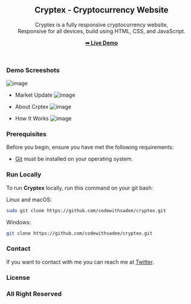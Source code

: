 <div align="center">

  <br />
  <br />

  <h2 align="center">Cryptex - Cryptocurrency Website</h2>

  Cryptex is a fully responsive cryptocurrency website, <br />Responsive for all devices, build using HTML, CSS, and JavaScript.

  <a href="https://cryptex56.vercel.app/"><strong>➥ Live Demo</strong></a>

</div>

<br />

### Demo Screeshots
![image](https://github.com/dpvasani/Cryptex/assets/109815626/b5404dbe-eb00-4e2d-9660-313a77c2133d)

- Market Update
![image](https://github.com/dpvasani/Cryptex/assets/109815626/f8b716c0-5420-42d0-9416-f5e4db26f254)

- About Crptex
![image](https://github.com/dpvasani/Cryptex/assets/109815626/f29eec44-d153-4639-a74e-804ada499ef0)

- How It Works
![image](https://github.com/dpvasani/Cryptex/assets/109815626/77d88cca-346c-4b54-89fb-a01a7dc06f87)





### Prerequisites

Before you begin, ensure you have met the following requirements:

* [Git](https://git-scm.com/downloads "Download Git") must be installed on your operating system.

### Run Locally

To run **Cryptex** locally, run this command on your git bash:

Linux and macOS:

```bash
sudo git clone https://github.com/codewithsadee/cryptex.git
```

Windows:

```bash
git clone https://github.com/codewithsadee/cryptex.git
```

### Contact

If you want to contact with me you can reach me at [Twitter](https://twitter.com/k_rdesai03).

### License

### All Right Reserved 
